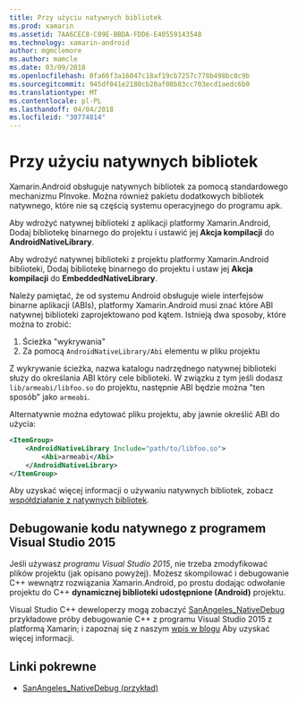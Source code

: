 ```yaml
---
title: Przy użyciu natywnych bibliotek
ms.prod: xamarin
ms.assetid: 7AA6CEC8-C09E-BBDA-FDD6-E40559143548
ms.technology: xamarin-android
author: mgmclemore
ms.author: mamcle
ms.date: 03/09/2018
ms.openlocfilehash: 0fa66f3a16047c18af19cb7257c778b498bc0c9b
ms.sourcegitcommit: 945df041e2180cb20af08b83cc703ecd1aedc6b0
ms.translationtype: MT
ms.contentlocale: pl-PL
ms.lasthandoff: 04/04/2018
ms.locfileid: "30774814"
---
```

# <a name="using-native-libraries"></a>Przy użyciu natywnych bibliotek

Xamarin.Android obsługuje natywnych bibliotek za pomocą standardowego mechanizmu PInvoke. Można również pakietu dodatkowych bibliotek natywnego, które nie są częścią systemu operacyjnego do programu apk.

Aby wdrożyć natywnej biblioteki z aplikacji platformy Xamarin.Android, Dodaj bibliotekę binarnego do projektu i ustawić jej **Akcja kompilacji** do **AndroidNativeLibrary**.

Aby wdrożyć natywnej biblioteki z projektu platformy Xamarin.Android biblioteki, Dodaj bibliotekę binarnego do projektu i ustaw jej **Akcja kompilacji** do **EmbeddedNativeLibrary**.

Należy pamiętać, że od systemu Android obsługuje wiele interfejsów binarne aplikacji (ABIs), platformy Xamarin.Android musi znać które ABI natywnej biblioteki zaprojektowano pod kątem.
Istnieją dwa sposoby, które można to zrobić:

1.  Ścieżka "wykrywania"
1.  Za pomocą `AndroidNativeLibrary/Abi` elementu w pliku projektu


Z wykrywanie ścieżka, nazwa katalogu nadrzędnego natywnej biblioteki służy do określania ABI który cele biblioteki. W związku z tym jeśli dodasz `lib/armeabi/libfoo.so` do projektu, następnie ABI będzie można "ten sposób" jako `armeabi`.

Alternatywnie można edytować pliku projektu, aby jawnie określić ABI do użycia:

```xml
<ItemGroup>
    <AndroidNativeLibrary Include="path/to/libfoo.so">
        <Abi>armeabi</Abi>
    </AndroidNativeLibrary>
</ItemGroup>
```

Aby uzyskać więcej informacji o używaniu natywnych bibliotek, zobacz [współdziałanie z natywnych bibliotek](http://www.mono-project.com/docs/advanced/pinvoke/).

## <a name="debugging-native-code-with-visual-studio-2015"></a>Debugowanie kodu natywnego z programem Visual Studio 2015

Jeśli używasz *programu Visual Studio 2015*, nie trzeba zmodyfikować plików projektu (jak opisano powyżej).
Możesz skompilować i debugowanie C++ wewnątrz rozwiązania Xamarin.Android, po prostu dodając odwołanie projektu do C++ **dynamicznej biblioteki udostępnione (Android)** projektu.

Visual Studio C++ deweloperzy mogą zobaczyć [SanAngeles_NativeDebug](https://developer.xamarin.com/samples/monodroid/SanAngeles_NDK/) przykładowe próby debugowanie C++ z programu Visual Studio 2015 z platformą Xamarin; i zapoznaj się z naszym [wpis w blogu](https://blog.xamarin.com/build-and-debug-c-libraries-in-xamarin-android-apps-with-visual-studio-2015/) Aby uzyskać więcej informacji.



## <a name="related-links"></a>Linki pokrewne

- [SanAngeles_NativeDebug (przykład)](https://developer.xamarin.com/samples/monodroid/SanAngeles_NDK/)
